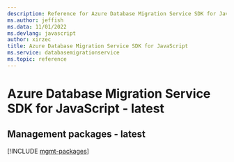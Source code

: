 ```yaml
---
description: Reference for Azure Database Migration Service SDK for JavaScript
ms.author: jeffish
ms.data: 11/01/2022
ms.devlang: javascript
author: xirzec
title: Azure Database Migration Service SDK for JavaScript
ms.service: databasemigrationservice
ms.topic: reference
---
```

# Azure Database Migration Service SDK for JavaScript - latest

## Management packages - latest
[!INCLUDE [mgmt-packages](database-migration-service-mgmt-index.md)]